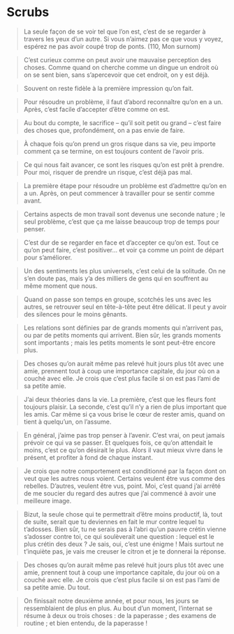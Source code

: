 Scrubs
======

> La seule façon de se voir tel que l’on est, c’est de se regarder à travers les
> yeux d’un autre.  Si vous n’aimez pas ce que vous y voyez, espérez ne pas avoir
> coupé trop de ponts.  (110, Mon surnom)


> C’est curieux comme on peut avoir une mauvaise perception des choses.  Comme
> quand on cherche comme un dingue un endroit où on se sent bien, sans
> s’apercevoir que cet endroit, on y est déjà.

> Souvent on reste fidèle à la première impression qu’on fait.


> Pour résoudre un problème, il faut d’abord reconnaître qu’on en a un.  Après,
> c’est facile d’accepter d’être comme on est.


> Au bout du compte, le sacrifice – qu’il soit petit ou grand – c’est faire des
> choses que, profondément, on a pas envie de faire.


> À chaque fois qu’on prend un gros risque dans sa vie, peu importe comment ça se
> termine, on est toujours content de l’avoir pris.


> Ce qui nous fait avancer, ce sont les risques qu’on est prêt à prendre.  Pour
> moi, risquer de prendre un risque, c’est déjà pas mal.


> La première étape pour résoudre un problème est d’admettre qu’on en a un.
> Après, on peut commencer à travailler pour se sentir comme avant.


> Certains aspects de mon travail sont devenus une seconde nature ; le seul
> problème, c’est que ça me laisse beaucoup trop de temps pour penser.


> C’est dur de se regarder en face et d’accepter ce qu’on est.  Tout ce qu’on peut
> faire, c’est positiver… et voir ça comme un point de départ pour s’améliorer.


> Un des sentiments les plus universels, c’est celui de la solitude.  On ne s’en
> doute pas, mais y’a des milliers de gens qui en souffrent au même moment que
> nous.


> Quand on passe son temps en groupe, scotchés les uns avec les autres, se
> retrouver seul en tête-à-tête peut être délicat.  Il peut y avoir des silences
> pour le moins gênants.


> Les relations sont définies par de grands moments qui n’arrivent pas, ou par de
> petits moments qui arrivent.  Bien sûr, les grands moments sont importants ;
> mais les petits moments le sont peut-être encore plus.


> Des choses qu’on aurait même pas relevé huit jours plus tôt avec une amie,
> prennent tout à coup une importance capitale, du jour où on a couché avec elle.
> Je crois que c’est plus facile si on est pas l’ami de sa petite amie.


> J’ai deux théories dans la vie.  La première, c’est que les fleurs font toujours
> plaisir.  La seconde, c’est qu’il n’y a rien de plus important que les amis.
> Car même si ça vous brise le cœur de rester amis, quand on tient à quelqu’un, on
> l’assume.


> En général, j’aime pas trop penser à l’avenir.  C’est vrai, on peut jamais
> prévoir ce qui va se passer.  Et quelques fois, ce qu’on attendait le moins,
> c’est ce qu’on désirait le plus.  Alors il vaut mieux vivre dans le présent, et
> profiter à fond de chaque instant.


> Je crois que notre comportement est conditionné par la façon dont on veut que
> les autres nous voient.  Certains veulent être vus comme des rebelles.
> D’autres, veulent être vus, point.  Moi, c’est quand j’ai arrêté de me soucier
> du regard des autres que j’ai commencé à avoir une meilleure image.


> Bizut, la seule chose qui te permettrait d’être moins productif, là, tout de
> suite, serait que tu deviennes en fait le mur contre lequel tu t’adosses.  Bien
> sûr, tu ne serais pas à l’abri qu’un pauvre crétin vienne s’adosser contre toi,
> ce qui soulèverait une question : lequel est le plus crétin des deux ?  Je sais,
> oui, c’est une énigme !  Mais surtout ne t’inquiète pas, je vais me creuser le
> citron et je te donnerai la réponse.


> Des choses qu’on aurait même pas relevé huit jours plus tôt avec une amie,
> prennent tout à coup une importance capitale, du jour où on a couché avec elle.
> Je crois que c’est plus facile si on est pas l’ami de sa petite amie.  Du tout.


> On finissait notre deuxième année, et pour nous, les jours se ressemblaient de
> plus en plus.  Au bout d’un moment, l’internat se résume à deux ou trois choses
> : de la paperasse ; des examens de routine ; et bien entendu, de la paperasse !
